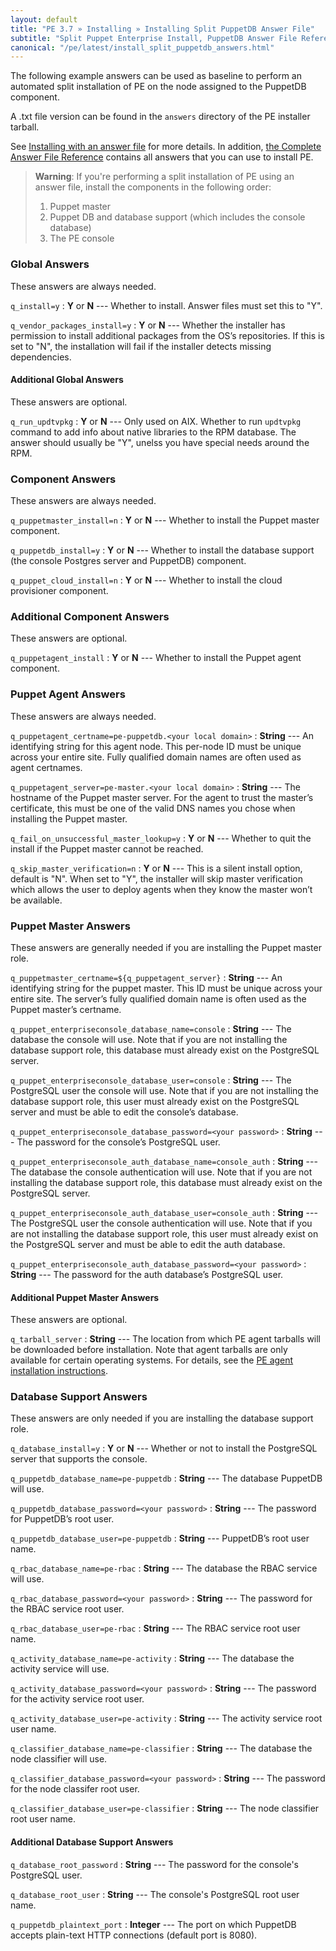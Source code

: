 ```yaml
---
layout: default
title: "PE 3.7 » Installing » Installing Split PuppetDB Answer File"
subtitle: "Split Puppet Enterprise Install, PuppetDB Answer File Reference"
canonical: "/pe/latest/install_split_puppetdb_answers.html"
---
```


The following example answers can be used as baseline to perform an automated split installation of PE on the node assigned to the PuppetDB component.

A .txt file version can be found in the `answers` directory of the PE installer tarball.

See [Installing with an answer file](./install_automated.html) for more details. In addition, [the Complete Answer File Reference](./install_complete_answer_file_reference.html) contains all answers that you can use to install PE.

>**Warning**: If you're performing a split installation of PE using an answer file, install the components in the following order:
>
> 1. Puppet master
> 2. Puppet DB and database support (which includes the console database)
> 3. The PE console 

### Global Answers
These answers are always needed.

`q_install=y`
: **Y** or **N** --- Whether to install. Answer files must set this to "Y".

`q_vendor_packages_install=y`
: **Y** or **N** --- Whether the installer has permission to install additional packages from the OS’s repositories. If this is set to "N", the installation will fail if the installer detects missing dependencies.

#### Additional Global Answers

These answers are optional.

`q_run_updtvpkg`
: **Y** or **N** --- Only used on AIX. Whether to run `updtvpkg` command to add info about native libraries to the RPM database. The answer should usually be "Y", unelss you have special needs around the RPM.

### Component Answers
These answers are always needed.

`q_puppetmaster_install=n`
: **Y** or **N** --- Whether to install the Puppet master component.

`q_puppetdb_install=y`
: **Y** or **N** --- Whether to install the database support (the console Postgres server and PuppetDB) component.

`q_puppet_cloud_install=n`
: **Y** or **N** --- Whether to install the cloud provisioner component.

### Additional Component Answers

These answers are optional.

`q_puppetagent_install`
: **Y** or **N** --- Whether to install the Puppet agent component.

### Puppet Agent Answers
These answers are always needed.

`q_puppetagent_certname=pe-puppetdb.<your local domain>`
: **String** --- An identifying string for this agent node. This per-node ID must be unique across your entire site. Fully qualified domain names are often used as agent certnames.

`q_puppetagent_server=pe-master.<your local domain>`
: **String** --- The hostname of the Puppet master server. For the agent to trust the master’s certificate, this must be one of the valid DNS names you chose when installing the Puppet master.

`q_fail_on_unsuccessful_master_lookup=y`
: **Y** or **N** --- Whether to quit the install if the Puppet master cannot be reached.

`q_skip_master_verification=n`
: **Y** or **N** --- This is a silent install option, default is "N". When set to "Y", the installer will skip master verification which allows the user to deploy agents when they know the master won’t be available.

### Puppet Master Answers
These answers are generally needed if you are installing the Puppet master role.

`q_puppetmaster_certname=${q_puppetagent_server}`
: **String** --- An identifying string for the puppet master. This ID must be unique across your entire site. The server’s fully qualified domain name is often used as the Puppet master’s certname.

`q_puppet_enterpriseconsole_database_name=console`
: **String** --- The database the console will use. Note that if you are not installing the database support role, this database must already exist on the PostgreSQL server.

`q_puppet_enterpriseconsole_database_user=console`
: **String** --- The PostgreSQL user the console will use. Note that if you are not installing the database support role, this user must already exist on the PostgreSQL server and must be able to edit the console’s database.

`q_puppet_enterpriseconsole_database_password=<your password>`
: **String** --- The password for the console’s PostgreSQL user.

`q_puppet_enterpriseconsole_auth_database_name=console_auth`
: **String** --- The database the console authentication will use. Note that if you are not installing the database support role, this database must already exist on the PostgreSQL server.

`q_puppet_enterpriseconsole_auth_database_user=console_auth`
: **String** --- The PostgreSQL user the console authentication will use. Note that if you are not installing the database support role, this user must already exist on the PostgreSQL server and must be able to edit the auth database.

`q_puppet_enterpriseconsole_auth_database_password=<your password>`
: **String** --- The password for the auth database’s PostgreSQL user.

#### Additional Puppet Master Answers

These answers are optional.

`q_tarball_server`
: **String** --- The location from which PE agent tarballs will be downloaded before installation. Note that agent tarballs are only available for certain operating systems. For details, see the [PE agent installation instructions](./install_agents.html).

### Database Support Answers
These answers are only needed if you are installing the database support role.

`q_database_install=y`
: **Y** or **N** --- Whether or not to install the PostgreSQL server that supports the console.

`q_puppetdb_database_name=pe-puppetdb`
: **String** --- The database PuppetDB will use.

`q_puppetdb_database_password=<your password>`
: **String** --- The password for PuppetDB’s root user.

`q_puppetdb_database_user=pe-puppetdb`
: **String** --- PuppetDB’s root user name.

`q_rbac_database_name=pe-rbac`
: **String** --- The database the RBAC service will use.

`q_rbac_database_password=<your password>`
: **String** --- The password for the RBAC service root user.

`q_rbac_database_user=pe-rbac`
: **String** --- The RBAC service root user name.

`q_activity_database_name=pe-activity`
: **String** --- The database the activity service will use.

`q_activity_database_password=<your password>`
: **String** --- The password for the activity service root user.

`q_activity_database_user=pe-activity`
: **String** --- The activity service root user name.

`q_classifier_database_name=pe-classifier`
: **String** --- The database the node classifier will use.

`q_classifier_database_password=<your password>`
: **String** --- The password for the node classifer root user.

`q_classifier_database_user=pe-classifier`
: **String** --- The node classifier root user name.

#### Additional Database Support Answers

`q_database_root_password`
: **String** --- The password for the console's PostgreSQL user.

`q_database_root_user`
: **String** --- The console's PostgreSQL root user name.

`q_puppetdb_plaintext_port`
: **Integer** --- The port on which PuppetDB accepts plain-text HTTP connections (default port is 8080).

